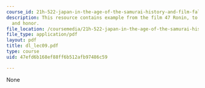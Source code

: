 ```yaml
---
course_id: 21h-522-japan-in-the-age-of-the-samurai-history-and-film-fall-2006
description: This resource contains example from the film 47 Ronin, to show loyalty
  and honor.
file_location: /coursemedia/21h-522-japan-in-the-age-of-the-samurai-history-and-film-fall-2006/47efd6b168ef88ff6b512afb97486c59_dl_lec09.pdf
file_type: application/pdf
layout: pdf
title: dl_lec09.pdf
type: course
uid: 47efd6b168ef88ff6b512afb97486c59

---
```

None